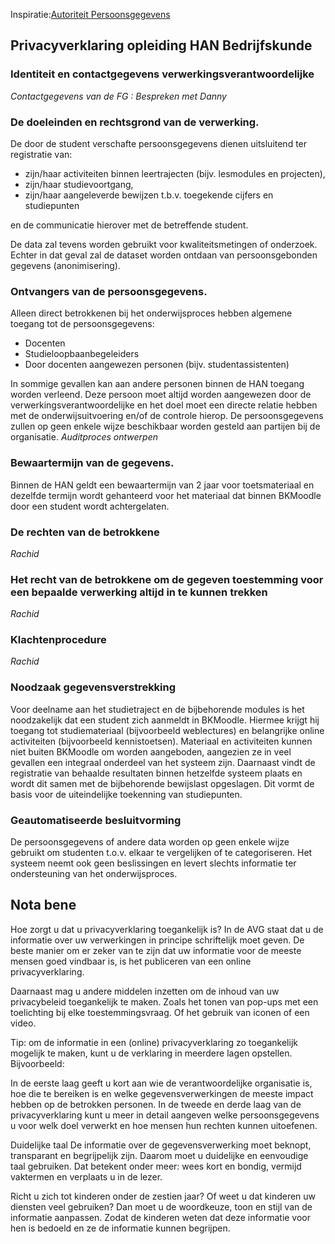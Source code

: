 Inspiratie:[Autoriteit Persoonsgegevens](https://autoriteitpersoonsgegevens.nl/nl/onderwerpen/avg-nieuwe-europese-privacywetgeving/rechten-van-betrokkenen)

## Privacyverklaring opleiding HAN Bedrijfskunde

### Identiteit en contactgegevens verwerkingsverantwoordelijke
*Contactgegevens van de FG : Bespreken met Danny*

### De doeleinden en rechtsgrond van de verwerking.
De door de student verschafte persoonsgegevens dienen uitsluitend ter registratie van:

* zijn/haar activiteiten binnen leertrajecten (bijv. lesmodules en projecten),
* zijn/haar studievoortgang,
* zijn/haar aangeleverde bewijzen t.b.v. toegekende cijfers en studiepunten

en de communicatie hierover met de betreffende student.

De data zal tevens worden gebruikt voor kwaliteitsmetingen of onderzoek. Echter in dat geval zal de dataset worden ontdaan van persoonsgebonden gegevens (anonimisering).

### Ontvangers van de persoonsgegevens.
Alleen direct betrokkenen bij het onderwijsproces hebben algemene toegang tot de persoonsgegevens:

* Docenten
* Studieloopbaanbegeleiders
* Door docenten aangewezen personen (bijv. studentassistenten)

In sommige gevallen kan aan andere personen binnen de HAN toegang worden verleend. Deze persoon moet altijd worden aangewezen door de verwerkingsverantwoordelijke en het doel moet een directe relatie hebben met de onderwijsuitvoering en/of de controle hierop. De persoonsgegevens zullen op geen enkele wijze beschikbaar worden gesteld aan partijen bij de organisatie.
*Auditproces ontwerpen*

### Bewaartermijn van de gegevens.
Binnen de HAN geldt een bewaartermijn van 2 jaar voor toetsmateriaal en dezelfde termijn wordt gehanteerd voor het materiaal dat binnen BKMoodle door een student wordt achtergelaten.

### De rechten van de betrokkene
*Rachid*


### Het recht van de betrokkene om de gegeven toestemming voor een bepaalde verwerking altijd in te kunnen trekken
*Rachid*


### Klachtenprocedure
*Rachid*


### Noodzaak gegevensverstrekking
Voor deelname aan het studietraject en de bijbehorende modules is het noodzakelijk dat een student zich aanmeldt in BKMoodle. Hiermee krijgt hij toegang tot studiemateriaal (bijvoorbeeld weblectures) en belangrijke online activiteiten (bijvoorbeeld kennistoetsen). Materiaal en activiteiten kunnen niet buiten BKMoodle om worden aangeboden, aangezien ze in veel gevallen een integraal onderdeel van het systeem zijn. Daarnaast vindt de registratie van behaalde resultaten binnen hetzelfde systeem plaats en wordt dit samen met de bijbehorende bewijslast opgeslagen. Dit vormt de basis voor de uiteindelijke toekenning van studiepunten.


### Geautomatiseerde besluitvorming
De persoonsgegevens of andere data worden op geen enkele wijze gebruikt om studenten t.o.v. elkaar te vergelijken of te categoriseren. Het systeem neemt ook geen beslissingen en levert slechts informatie ter ondersteuning van het onderwijsproces.


Nota bene
-----
Hoe zorgt u dat u privacyverklaring toegankelijk is?
In de AVG staat dat u de informatie over uw verwerkingen in principe schriftelijk moet geven. De beste manier om er zeker van te zijn dat uw informatie voor de meeste mensen goed vindbaar is, is het publiceren van een online privacyverklaring.

Daarnaast mag u andere middelen inzetten om de inhoud van uw privacybeleid toegankelijk te maken. Zoals het tonen van pop-ups met een toelichting bij elke toestemmingsvraag. Of het gebruik van iconen of een video.

Tip: om de informatie in een (online) privacyverklaring zo toegankelijk mogelijk te maken, kunt u de verklaring in meerdere lagen opstellen. Bijvoorbeeld:

In de eerste laag geeft u kort aan wie de verantwoordelijke organisatie is, hoe die te bereiken is en welke gegevensverwerkingen de meeste impact hebben op de betrokken personen.
In de tweede en derde laag van de privacyverklaring kunt u meer in detail aangeven welke persoonsgegevens u voor welk doel verwerkt en hoe mensen hun rechten kunnen uitoefenen.


Duidelijke taal
De informatie over de gegevensverwerking moet beknopt, transparant en begrijpelijk zijn. Daarom moet u duidelijke en eenvoudige taal gebruiken. Dat betekent onder meer: wees kort en bondig, vermijd vaktermen en verplaats u in de lezer.

Richt u zich tot kinderen onder de zestien jaar? Of weet u dat kinderen uw diensten veel gebruiken? Dan moet u de woordkeuze, toon en stijl van de informatie aanpassen. Zodat de kinderen weten dat deze informatie voor hen is bedoeld en ze de informatie kunnen begrijpen.
